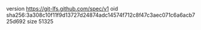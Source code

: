 version https://git-lfs.github.com/spec/v1
oid sha256:3a308c10f11f9d13727d24874adc14574f712c8f47c3aec071c6a6acb725d692
size 51325
